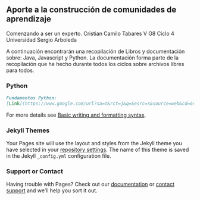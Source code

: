 ## Aporte a la construcción de comunidades de aprendizaje 

Comenzando a ser un experto.
Cristian Camilo Tabares V
G8 Ciclo 4 
Universidad Sergio Arboleda

A continuación encontrarán una recopilación de Libros y documentación sobre: Java, Javascript y Python. La documentación forma parte de la recopilación que he hecho durante todos los ciclos sobre archivos libres para todos.  

### Python


```markdown
Fundamentos Python: 
[Link](https://www.google.com/url?sa=t&rct=j&q=&esrc=s&source=web&cd=&ved=2ahUKEwj696-5xL70AhWJSjABHYOPCl4QFnoECAMQAQ&url=https%3A%2F%2Fwww.researchgate.net%2Fprofile%2FPedro-Gomis%2Fpublication%2F325387232_Fundamentos_de_Programacion_en_Python_Spanish%2Flinks%2F5b09eae8aca2725783e853f8%2FFundamentos-de-Programacion-en-Python-Spanish.pdf&usg=AOvVaw2ANvNsQfb8xk2XECCm7ktE ) and ![Image](https://www.ediciones-eni.com/libro/python-3-los-fundamentos-del-lenguaje-3a-edicion-9782409024788_XL.jpg)


```

For more details see [Basic writing and formatting syntax](https://docs.github.com/en/github/writing-on-github/getting-started-with-writing-and-formatting-on-github/basic-writing-and-formatting-syntax).

### Jekyll Themes

Your Pages site will use the layout and styles from the Jekyll theme you have selected in your [repository settings](https://github.com/soycamiloypunto/aprendizaje_SA/settings/pages). The name of this theme is saved in the Jekyll `_config.yml` configuration file.

### Support or Contact

Having trouble with Pages? Check out our [documentation](https://docs.github.com/categories/github-pages-basics/) or [contact support](https://support.github.com/contact) and we’ll help you sort it out.
